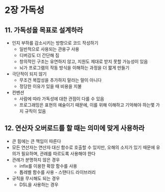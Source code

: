 # 2장 가독성
## 11. 가독성을 목표로 설계하라
- 인지 부하를 감소시키는 방향으로 코드 작성하기
  - 일반적으로 사용되는 관용구 사용
  - 디버깅도 더 간단해 짐
  - 창의적인 구조는 유연하지 않고, 지원도 제대로 받지 못할 가능성이 있음
  - 뇌가 프로그램의 작동 방식을 이해하는 과정을 더 짧게 만들기
- 극단적이 되지 않기
  - 무조건 복잡성을 추가하지 말라는 말이 아니다
  - 정당한 이유가 있을 때 비용을 지불
- 컨벤션
  - 사람에 따라 가독성에 대한 관점이 다를 수 있음
  - 프로그래밍은 표현의 예술이기 때문에, 이를 위해 이해하고 기억해야 하는몇 가지 규칙이 있음

## 12. 연산자 오버로드를 할 때는 의미에 맞게 사용하라
- 큰 힘에는 큰 책임이 따른다
- 모든 연산자는 연산자 대신 함수로 호출할 수 있지만, 오해의 소지가 있기 때문에 유의가 필요하며, 관례를 따르도록 사용해야 한다
- 관례가 분명하지 않은 경우
  - infix를 이용한 확장 함수를 사용
  - 톱레벨 함수를 사용 - 스탠다드 라이브러리
- 규칙을 무시해도 되는 경우
  - DSL을 사용하는 경우


